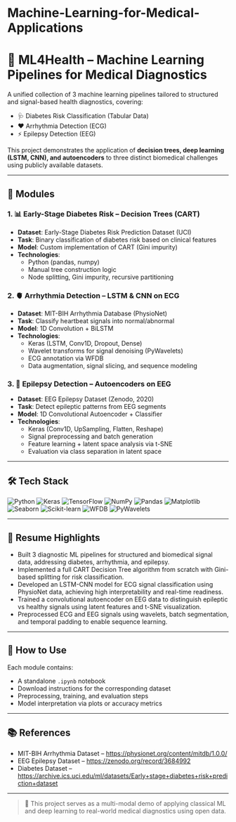 # Machine-Learning-for-Medical-Applications
# 🧠 ML4Health – Machine Learning Pipelines for Medical Diagnostics

A unified collection of 3 machine learning pipelines tailored to structured and signal-based health diagnostics, covering:

- 🩺 Diabetes Risk Classification (Tabular Data)
- ❤️ Arrhythmia Detection (ECG)
- ⚡ Epilepsy Detection (EEG)

This project demonstrates the application of **decision trees, deep learning (LSTM, CNN), and autoencoders** to three distinct biomedical challenges using publicly available datasets.

---

## 📁 Modules

### 1. 📊 Early-Stage Diabetes Risk – Decision Trees (CART)

- **Dataset**: Early-Stage Diabetes Risk Prediction Dataset (UCI)
- **Task**: Binary classification of diabetes risk based on clinical features
- **Model**: Custom implementation of CART (Gini impurity)
- **Technologies**:
  - Python (pandas, numpy)
  - Manual tree construction logic
  - Node splitting, Gini impurity, recursive partitioning

### 2. 🫀 Arrhythmia Detection – LSTM & CNN on ECG

- **Dataset**: MIT-BIH Arrhythmia Database (PhysioNet)
- **Task**: Classify heartbeat signals into normal/abnormal
- **Model**: 1D Convolution + BiLSTM
- **Technologies**:
  - Keras (LSTM, Conv1D, Dropout, Dense)
  - Wavelet transforms for signal denoising (PyWavelets)
  - ECG annotation via WFDB
  - Data augmentation, signal slicing, and sequence modeling

### 3. 🧠 Epilepsy Detection – Autoencoders on EEG

- **Dataset**: EEG Epilepsy Dataset (Zenodo, 2020)
- **Task**: Detect epileptic patterns from EEG segments
- **Model**: 1D Convolutional Autoencoder + Classifier
- **Technologies**:
  - Keras (Conv1D, UpSampling, Flatten, Reshape)
  - Signal preprocessing and batch generation
  - Feature learning + latent space analysis via t-SNE
  - Evaluation via class separation in latent space

---

## 🛠️ Tech Stack

![Python](https://img.shields.io/badge/-Python-3776AB?logo=python)
![Keras](https://img.shields.io/badge/-Keras-D00000?logo=keras)
![TensorFlow](https://img.shields.io/badge/-TensorFlow-FF6F00?logo=tensorflow)
![NumPy](https://img.shields.io/badge/-NumPy-013243?logo=numpy)
![Pandas](https://img.shields.io/badge/-Pandas-150458?logo=pandas)
![Matplotlib](https://img.shields.io/badge/-Matplotlib-11557C?logo=matplotlib)
![Seaborn](https://img.shields.io/badge/-Seaborn-66B3BA?logo=python)
![Scikit-learn](https://img.shields.io/badge/-Scikit--Learn-F7931E?logo=scikit-learn)
![WFDB](https://img.shields.io/badge/-WFDB-006400)
![PyWavelets](https://img.shields.io/badge/-PyWavelets-4169E1)

---

## 📌 Resume Highlights

- Built 3 diagnostic ML pipelines for structured and biomedical signal data, addressing diabetes, arrhythmia, and epilepsy.
- Implemented a full CART Decision Tree algorithm from scratch with Gini-based splitting for risk classification.
- Developed an LSTM-CNN model for ECG signal classification using PhysioNet data, achieving high interpretability and real-time readiness.
- Trained a convolutional autoencoder on EEG data to distinguish epileptic vs healthy signals using latent features and t-SNE visualization.
- Preprocessed ECG and EEG signals using wavelets, batch segmentation, and temporal padding to enable sequence learning.

---

## 📂 How to Use

Each module contains:
- A standalone `.ipynb` notebook
- Download instructions for the corresponding dataset
- Preprocessing, training, and evaluation steps
- Model interpretation via plots or accuracy metrics

---

## 📚 References

- MIT-BIH Arrhythmia Dataset – https://physionet.org/content/mitdb/1.0.0/
- EEG Epilepsy Dataset – https://zenodo.org/record/3684992
- Diabetes Dataset – https://archive.ics.uci.edu/ml/datasets/Early+stage+diabetes+risk+prediction+dataset

---

> 🎯 This project serves as a multi-modal demo of applying classical ML and deep learning to real-world medical diagnostics using open data.

